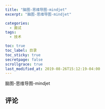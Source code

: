 ```yaml
---
title: "脑图-思维导图-mindjet"
excerpt: "脑图-思维导图-mindjet"

categories:
  - 面试
tags:
  - 技术

toc: true
toc_label: 目录
toc_sticky: true
secretpage: false
scrollgrace: true
last_modified_at: 2019-08-26T15:12:19-04:00
---
```


脑图-思维导图-mindjet





## 评论




